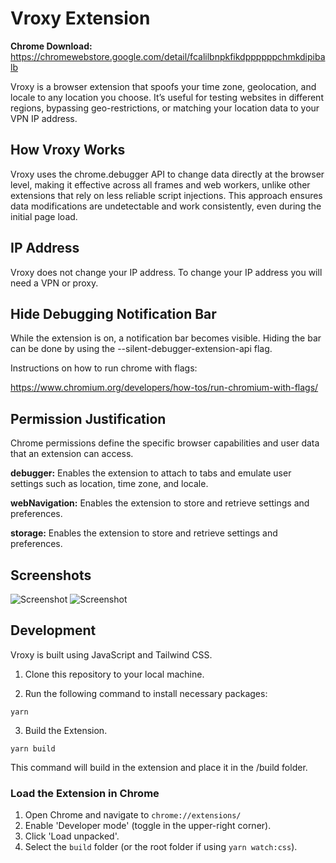 # Vroxy Extension

**Chrome Download:** https://chromewebstore.google.com/detail/fcalilbnpkfikdppppppchmkdipibalb

Vroxy is a browser extension that spoofs your time zone, geolocation, and locale to any location you choose. It’s useful for testing websites in different regions, bypassing geo-restrictions, or matching your location data to your VPN IP address.

## How Vroxy Works

Vroxy uses the chrome.debugger API to change data directly at the browser level, making it effective across all frames and web workers, unlike other extensions that rely on less reliable script injections. This approach ensures data modifications are undetectable and work consistently, even during the initial page load.

## IP Address

Vroxy does not change your IP address. To change your IP address you will need a VPN or proxy.

## Hide Debugging Notification Bar

While the extension is on, a notification bar becomes visible. Hiding the bar can be done by using the --silent-debugger-extension-api flag.

Instructions on how to run chrome with flags:

https://www.chromium.org/developers/how-tos/run-chromium-with-flags/

## Permission Justification

Chrome permissions define the specific browser capabilities and user data that an extension can access.

**debugger:** Enables the extension to attach to tabs and emulate user settings such as location, time zone, and locale.

**webNavigation:** Enables the extension to store and retrieve settings and preferences.

**storage:** Enables the extension to store and retrieve settings and preferences.

## Screenshots

<img src="https://raw.githubusercontent.com/s1t3m4p/vroxy/refs/heads/main/promo/screenshot_1.png" alt="Screenshot" />

<img src="https://raw.githubusercontent.com/s1t3m4p/vroxy/refs/heads/main/promo/screenshot_2.png" alt="Screenshot" />

## Development

Vroxy is built using JavaScript and Tailwind CSS.

1. Clone this repository to your local machine.

2. Run the following command to install necessary packages:

```
yarn
```

3. Build the Extension.

```
yarn build
```

This command will build in the extension and place it in the /build folder.

### Load the Extension in Chrome

1. Open Chrome and navigate to `chrome://extensions/`
2. Enable 'Developer mode' (toggle in the upper-right corner).
3. Click 'Load unpacked'.
4. Select the `build` folder (or the root folder if using `yarn watch:css`).
